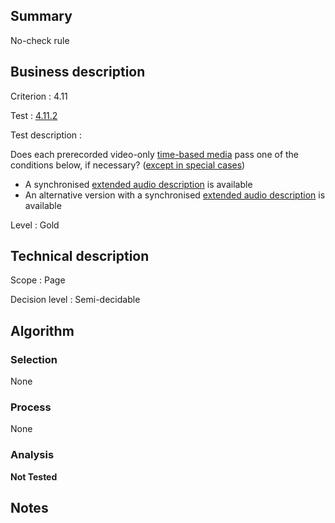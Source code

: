 ## Summary

No-check rule

## Business description

Criterion : 4.11

Test : [4.11.2](http://www.accessiweb.org/index.php/accessiweb-22-english-version.html#test-4-11-2)

Test description :

Does each prerecorded video-only [time-based media](http://www.accessiweb.org/index.php/glossary-76.html#mMediaTemp) pass one of the conditions below, if necessary? ([except in special cases](http://www.accessiweb.org/index.php/glossary-76.html#cpCrit4-)) 

 * A synchronised [extended audio description](http://www.accessiweb.org/index.php/glossary-76.html#mAudioDescE) is available
 * An alternative version with a synchronised [extended audio description](http://www.accessiweb.org/index.php/glossary-76.html#mAudioDescE) is available
 

Level : Gold 

## Technical description

Scope : Page

Decision level : Semi-decidable

## Algorithm

### Selection

None

### Process

None

### Analysis

**Not Tested**

## Notes

